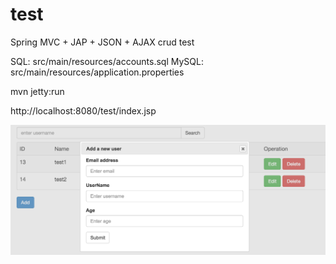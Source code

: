 # test
Spring MVC + JAP + JSON + AJAX crud test

SQL: src/main/resources/accounts.sql
MySQL: src/main/resources/application.properties

mvn jetty:run

http://localhost:8080/test/index.jsp


![Alt text](./crudtest.png "Optional title")
